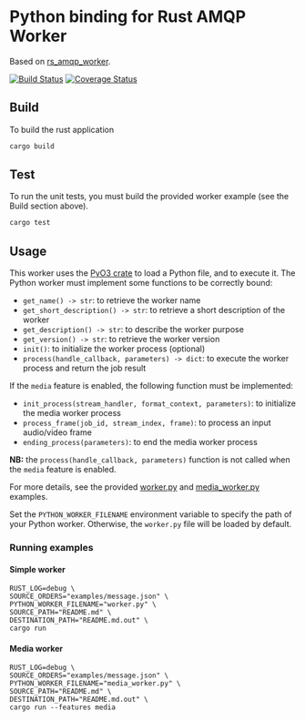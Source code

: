 # Python binding for Rust AMQP Worker
Based on [rs_amqp_worker](https://github.com/media-cloud-ai/rs_amqp_worker).

[![Build Status](https://travis-ci.org/media-cloud-ai/py_amqp_worker.svg?branch=master)](https://travis-ci.org/media-cloud-ai/py_amqp_worker)
[![Coverage Status](https://coveralls.io/repos/github/media-cloud-ai/py_amqp_worker/badge.svg?branch=master)](https://coveralls.io/github/media-cloud-ai/py_amqp_worker?branch=master)

## Build
To build the rust application
```bash
cargo build
```

## Test
To run the unit tests, you must build the provided worker example (see the Build section above).
```bash
cargo test
```

## Usage

This worker uses the [PyO3 crate](https://github.com/PyO3/pyo3) to load a Python file, and to execute it.
The Python worker must implement some functions to be correctly bound:

 * `get_name() -> str`: to retrieve the worker name
 * `get_short_description() -> str`: to retrieve a short description of the worker
 * `get_description() -> str`: to describe the worker purpose
 * `get_version() -> str`: to retrieve the worker version
 * `init()`: to initialize the worker process (optional)
 * `process(handle_callback, parameters) -> dict`: to execute the worker process and return the job result

If the `media` feature is enabled, the following function must be implemented:
 * `init_process(stream_handler, format_context, parameters)`: to initialize the media worker process
 * `process_frame(job_id, stream_index, frame)`: to process an input audio/video frame
 * `ending_process(parameters)`: to end the media worker process

__NB:__ the `process(handle_callback, parameters)` function is not called when the `media` feature is enabled. 

For more details, see the provided [worker.py](worker.py) and [media_worker.py](media_worker.py) examples.

Set the `PYTHON_WORKER_FILENAME` environment variable to specify the path of your Python worker. Otherwise, the `worker.py` file will be loaded by default.

### Running examples

#### Simple worker
```
RUST_LOG=debug \
SOURCE_ORDERS="examples/message.json" \
PYTHON_WORKER_FILENAME="worker.py" \
SOURCE_PATH="README.md" \
DESTINATION_PATH="README.md.out" \
cargo run
```

#### Media worker
```
RUST_LOG=debug \
SOURCE_ORDERS="examples/message.json" \
PYTHON_WORKER_FILENAME="media_worker.py" \
SOURCE_PATH="README.md" \
DESTINATION_PATH="README.md.out" \
cargo run --features media
```